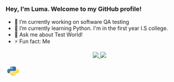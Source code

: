 ### Hey, I'm Luma. Welcome to my GitHub profile!


- 🔭 I’m currently working on software QA testing
- 🌱 I’m currently learning Python. I'm in the first year I.S college.
- 💬 Ask me about Test World!
- ⚡ Fun fact: Me

<div align="center">
  <a href="https://github.com/lumamarques">
  <img height="180em" src="https://github-readme-stats.vercel.app/api?username=lumamarques&show_icons=true&theme=dark&include_all_commits=true&count_private=true"/>
  <img height="180em" src="https://github-readme-stats.vercel.app/api/top-langs/?username=lumamarques&layout=compact&langs_count=7&theme=dark"/>
</div>
  
<div style="display: inline_block"><br>
  <img align="center" alt="Python" height="30" width="40" src="https://raw.githubusercontent.com/devicons/devicon/master/icons/python/python-original.svg">
</div>
  
